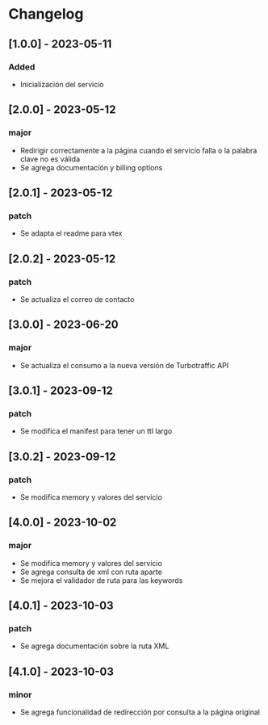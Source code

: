 # Changelog

## [1.0.0] - 2023-05-11

### Added

- Inicialización del servicio

## [2.0.0] - 2023-05-12

### major

- Redirigir correctamente a la página cuando el servicio falla o la palabra clave no es válida
- Se agrega documentación y billing options

## [2.0.1] - 2023-05-12

### patch

- Se adapta el readme para vtex

## [2.0.2] - 2023-05-12

### patch

- Se actualiza el correo de contacto

## [3.0.0] - 2023-06-20

### major

- Se actualiza el consumo a la nueva versión de Turbotraffic API

## [3.0.1] - 2023-09-12

### patch

- Se modifica el manifest para tener un ttl largo

## [3.0.2] - 2023-09-12

### patch

- Se modifica memory y valores del servicio

## [4.0.0] - 2023-10-02

### major

- Se modifica memory y valores del servicio
- Se agrega consulta de xml con ruta aparte
- Se mejora el validador de ruta para las keywords

## [4.0.1] - 2023-10-03

### patch

- Se agrega documentación sobre la ruta XML

## [4.1.0] - 2023-10-03

### minor

- Se agrega funcionalidad de redirección por consulta a la página original
